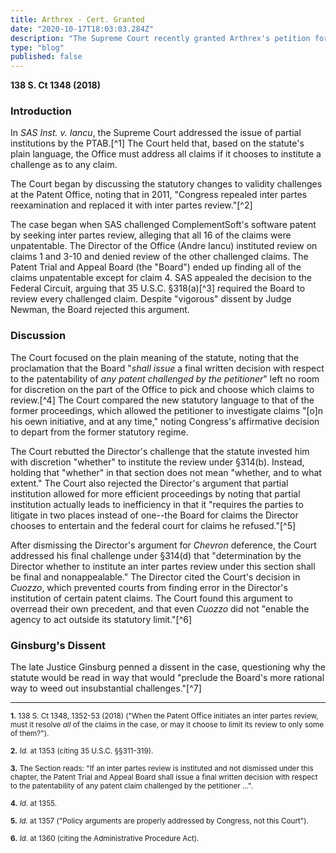 ```yaml
---
title: Arthrex - Cert. Granted
date: "2020-10-17T18:03:03.284Z"
description: "The Supreme Court recently granted Arthrex's petition for certiorari about ALJs at the patent office."
type: "blog"
published: false
---
```

**138 S. Ct 1348 (2018)**

### Introduction

In <i>SAS Inst. v. Iancu</i>, the Supreme Court addressed the issue of partial institutions by the PTAB.[^1] The Court held that, based on the statute's plain language, the Office must address all claims if it chooses to institute a challenge as to any claim.

The Court began by discussing the statutory changes to validity challenges at the Patent Office, noting that in 2011, "Congress repealed inter partes reexamination and replaced it with inter partes review."[^2]

The case began when SAS challenged ComplementSoft's software patent by seeking inter partes review, alleging that all 16 of the claims were unpatentable. The Director of the Office (Andre Iancu) instituted review on claims 1 and 3-10 and denied review of the other challenged claims. The Patent Trial and Appeal Board (the "Board") ended up finding all of the claims unpatentable except for claim 4. SAS appealed the decision to the Federal Circuit, arguing that 35 U.S.C. &sect;318(a)[^3] required the Board to review every challenged claim. Despite "vigorous" dissent by Judge Newman, the Board rejected this argument.

### Discussion

The Court focused on the plain meaning of the statute, noting that the proclamation that the Board "<i>shall issue</i> a final written decision with respect to the patentability of <i>any patent challenged by the petitioner</i>" left no room for discretion on the part of the Office to pick and choose which claims to review.[^4] The Court compared the new statutory language to that of the former proceedings, which allowed the petitioner to investigate claims "[o]n his oewn initiative, and at any time," noting Congress's affirmative decision to depart from the former statutory regime.

The Court rebutted the Director's challenge that the statute invested him with discretion "whether" to institute the review under &sect;314(b). Instead, holding that "whether" in that section does not mean "whether, and to what extent." The Court also rejected the Director's argument that partial institution allowed for more efficient proceedings by noting that partial institution actually leads to inefficiency in that it "requires the parties to litigate in two places instead of one--the Board for claims the Director chooses to entertain and the federal court for claims he refused."[^5]

After dismissing the Director's argument for <i>Chevron</i> deference, the Court addressed his final challenge under &sect;314(d) that "determination by the Director whether to institute an inter partes review under this section shall be final and nonappealable." The Director cited the Court's decision in <i>Cuozzo</i>, which prevented courts from finding error in the Director's institution of certain patent claims. The Court found this argument to overread their own precedent, and that even <i>Cuozzo</i> did not "enable the agency to act outside its statutory limit."[^6]

### Ginsburg's Dissent

The late Justice Ginsburg penned a dissent in the case, questioning why the statute would be read in way that would "preclude the Board's more rational way to weed out insubstantial challenges."[^7]

<hr>
<small>
<b>1.</b> 138 S. Ct 1348, 1352-53 (2018) ("When the Patent Office initiates an inter partes review, must it resolve <i>all</i> of the claims in the case, or may it choose to limit its review to only some of them?").
<br />
<br />
<b>2.</b> <i>Id.</i> at 1353 (citing 35 U.S.C. &sect;&sect;311-319).
<br />
<br />
<b>3.</b> The Section reads: "If an inter partes review is instituted and not dismissed under this chapter, the Patent Trial and Appeal Board shall issue a final written decision with respect to the patentability of any patent claim challenged by the petitioner ...".
<br />
<br />
<b>4.</b> <i>Id.</i> at 1355.
<br />
<br />
<b>5.</b> <i>Id.</i> at 1357 ("Policy arguments are properly addressed by Congress, not this Court").
<br />
<br />
<b>6.</b> <i>Id.</i> at 1360 (citing the Administrative Procedure Act).
</small>